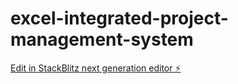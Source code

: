 # excel-integrated-project-management-system

[Edit in StackBlitz next generation editor ⚡️](https://stackblitz.com/~/github.com/tazzledazzle/excel-integrated-project-management-system)
